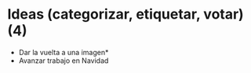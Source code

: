 # Ideas (categorizar, etiquetar, votar) (4)
* Dar la vuelta a una imagen*
* Avanzar trabajo en Navidad
